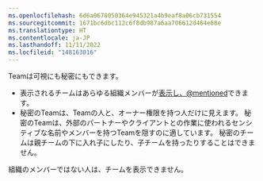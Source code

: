 ```yaml
---
ms.openlocfilehash: 6d6a0678050364e945321a4b9eaf8a06cb731554
ms.sourcegitcommit: 1671bc6dbc112c6f8db987a6aa706612d464e68e
ms.translationtype: HT
ms.contentlocale: ja-JP
ms.lasthandoff: 11/11/2022
ms.locfileid: "148163016"
---
```

Teamは可視にも秘密にもできます。

- 表示されるチームはあらゆる組織メンバーが[表示し、@mentioned](/articles/basic-writing-and-formatting-syntax/#mentioning-people-and-teams)できます。
- 秘密のTeamは、Teamの人と、オーナー権限を持つ人だけに見えます。 秘密のTeamは、外部のパートナーやクライアントとの作業に使われるセンシティブな名前やメンバーを持つTeamを隠すのに適しています。 秘密のチームは親チームの下に入れ子にしたり、子チームを持ったりすることはできません。

組織のメンバーではない人は、チームを表示できません。
